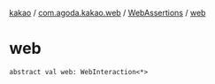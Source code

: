 [kakao](../../index.md) / [com.agoda.kakao.web](../index.md) / [WebAssertions](index.md) / [web](./web.md)

# web

`abstract val web: WebInteraction<*>`
